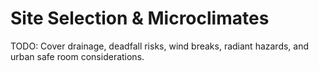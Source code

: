 # Site Selection & Microclimates

TODO: Cover drainage, deadfall risks, wind breaks, radiant hazards, and urban safe room considerations.

